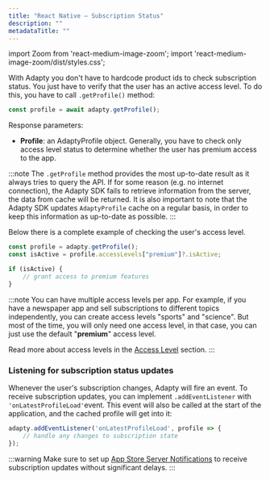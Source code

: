 ```yaml
---
title: "React Native — Subscription Status"
description: ""
metadataTitle: ""
---
```


import Zoom from 'react-medium-image-zoom';
import 'react-medium-image-zoom/dist/styles.css';

With Adapty you don't have to hardcode product ids to check subscription status. You just have to verify that the user has an active access level. To do this, you have to call `.getProfile()` method:

```typescript title="Typescript"
const profile = await adapty.getProfile();
```

Response parameters:

- **Profile**: an AdaptyProfile object. Generally, you have to check only access level status to determine whether the user has premium access to the app.

:::note
The `.getProfile` method provides the most up-to-date result as it always tries to query the API. If for some reason (e.g. no internet connection), the Adapty SDK fails to retrieve information from the server, the data from cache will be returned. It is also important to note that the Adapty SDK updates `AdaptyProfile` cache on a regular basis, in order to keep this information as up-to-date as possible.
:::

Below there is a complete example of checking the user's access level.

```typescript title="Typescript"
const profile = adapty.getProfile();
const isActive = profile.accessLevels["premium"]?.isActive;

if (isActive) {
	// grant access to premium features
}
```

:::note
You can have multiple access levels per app. For example, if you have a newspaper app and sell subscriptions to different topics independently, you can create access levels "sports" and "science". But most of the time, you will only need one access level, in that case, you can just use the default "**premium**" access level.

Read more about access levels in the [Access Level](access-level) section.
:::

### Listening for subscription status updates

Whenever the user's subscription changes, Adapty will fire an event. To receive subscription updates, you can  implement `.addEventListener` with `'onLatestProfileLoad'`event. This event will also be called at the start of the application, and the cached profile will get into it:

```typescript title="Typescript"
adapty.addEventListener('onLatestProfileLoad', profile => {
	// handle any changes to subscription state
});
```

:::warning
Make sure to set up [App Store Server Notifications](app-store-server-notifications) to receive subscription updates without significant delays.
:::